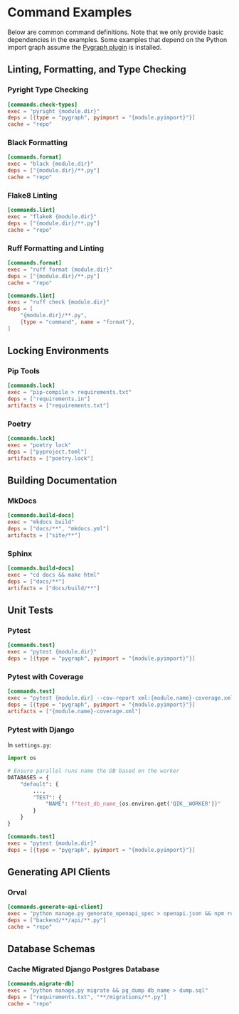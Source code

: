 # Command Examples

Below are common command definitions. Note that we only provide basic dependencies in the examples. Some examples that depend on the Python import graph assume the [Pygraph plugin](plugin_pygraph.md) is installed.

## Linting, Formatting, and Type Checking

### Pyright Type Checking

```toml
[commands.check-types]
exec = "pyright {module.dir}"
deps = [{type = "pygraph", pyimport = "{module.pyimport}"}]
cache = "repo"
```

### Black Formatting

```toml
[commands.format]
exec = "black {module.dir}"
deps = ["{module.dir}/**.py"]
cache = "repo"
```

### Flake8 Linting

```toml
[commands.lint]
exec = "flake8 {module.dir}"
deps = ["{module.dir}/**.py"]
cache = "repo"
```

### Ruff Formatting and Linting

```toml
[commands.format]
exec = "ruff format {module.dir}"
deps = ["{module.dir}/**.py"]
cache = "repo"

[commands.lint]
exec = "ruff check {module.dir}"
deps = [
    "{module.dir}/**.py",
    {type = "command", name = "format"},
]
```

## Locking Environments

### Pip Tools

```toml
[commands.lock]
exec = "pip-compile > requirements.txt"
deps = ["requirements.in"]
artifacts = ["requirements.txt"]
```

### Poetry

```toml
[commands.lock]
exec = "poetry lock"
deps = ["pyproject.toml"]
artifacts = ["poetry.lock"]
```

## Building Documentation

### MkDocs

```toml
[commands.build-docs]
exec = "mkdocs build"
deps = ["docs/**", "mkdocs.yml"]
artifacts = ["site/**"]
```

### Sphinx

```toml
[commands.build-docs]
exec = "cd docs && make html"
deps = ["docs/**"]
artifacts = ["docs/build/**"]
```

## Unit Tests

### Pytest

```toml
[commands.test]
exec = "pytest {module.dir}"
deps = [{type = "pygraph", pyimport = "{module.pyimport}"}]
```

### Pytest with Coverage

```toml
[commands.test]
exec = "pytest {module.dir} --cov-report xml:{module.name}-coverage.xml"
deps = [{type = "pygraph", pyimport = "{module.pyimport}"}]
artifacts = ["{module.name}-coverage.xml"]
```

### Pytest with Django

In `settings.py`:

```python
import os

# Ensure parallel runs name the DB based on the worker
DATABASES = {
    "default": {
        ...,
        "TEST": {
            "NAME": f"test_db_name_{os.environ.get('QIK__WORKER')}"
        }
    }
}
```

```toml
[commands.test]
exec = "pytest {module.dir}"
deps = [{type = "pygraph", pyimport = "{module.pyimport}"}]
```

## Generating API Clients

### Orval

```toml
[commands.generate-api-client]
exec = "python manage.py generate_openapi_spec > openapi.json && npm run orval"
deps = ["backend/**/api/**.py"]
cache = "repo"
```

## Database Schemas

### Cache Migrated Django Postgres Database

```toml
[commands.migrate-db]
exec = "python manage.py migrate && pg_dump db_name > dump.sql"
deps = ["requirements.txt", "**/migrations/**.py"]
cache = "repo"
```
